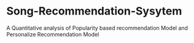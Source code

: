 # Song-Recommendation-Sysytem
A Quantitative analysis of Popularity based recommendation Model and Personalize Recommendation Model
